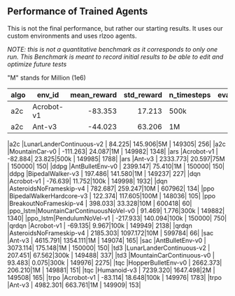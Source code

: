 
## Performance of Trained Agents

This is not the final performance, but rather our starting results. 
It uses our custom environments and uses rlzoo agents. 

*NOTE: this is not a quantitative benchmark as it corresponds to only one run.
This Benchmark is meant to record initial results to be able to edit and
optimize future tests*


"M" stands for Million (1e6)

|  algo  |            env_id             |mean_reward|std_reward|n_timesteps|eval_timesteps|eval_episodes|
|--------|-------------------------------|----------:|---------:|-----------|-------------:|------------:|
|a2c     |Acrobot-v1                     |    -83.353|    17.213|500k       |        149979|         1778|
|a2c     |Ant-v3                         |    -44.023|    63.206|1M         |        149469|          761|

|a2c     |LunarLanderContinuous-v2       |     84.225|   145.906|5M         |        149305|          256|
|a2c     |MountainCar-v0                 |   -111.263|    24.087|1M         |        149982|         1348|
|ars     |Acrobot-v1                     |    -82.884|    23.825|500k       |        149985|         1788|
|ars     |Ant-v3                         |   2333.773|    20.597|75M        |        150000|          150|
|ddpg    |AntBulletEnv-v0                |   2399.147|    75.410|1M         |        150000|          150|
|ddpg    |BipedalWalker-v3               |    197.486|   141.580|1M         |        149237|          227|
|dqn     |Acrobot-v1                     |    -76.639|    11.752|100k       |        149998|         1932|
|dqn     |AsteroidsNoFrameskip-v4        |    782.687|   259.247|10M        |        607962|          134|
|ppo     |BipedalWalkerHardcore-v3       |    122.374|   117.605|100M       |        148036|          105|
|ppo     |BreakoutNoFrameskip-v4         |    398.033|    33.328|10M        |        600418|           60|
|ppo_lstm|MountainCarContinuousNoVel-v0  |     91.469|     1.776|300k       |        149882|         1340|
|ppo_lstm|PendulumNoVel-v1               |   -217.933|   140.094|100k       |        150000|          750|
|qrdqn   |Acrobot-v1                     |    -69.135|     9.967|100k       |        149949|         2138|
|qrdqn   |AsteroidsNoFrameskip-v4        |   2185.303|  1097.172|10M        |        599784|           66|
|sac     |Ant-v3                         |   4615.791|  1354.111|1M         |        149074|          165|
|sac     |AntBulletEnv-v0                |   3073.114|   175.148|1M         |        150000|          150|
|td3     |LunarLanderContinuous-v2       |    207.451|    67.562|300k       |        149488|          337|
|td3     |MountainCarContinuous-v0       |     93.483|     0.075|300k       |        149976|         2275|
|tqc     |HopperBulletEnv-v0             |   2662.373|   206.210|1M         |        149881|          151|
|tqc     |Humanoid-v3                    |   7239.320|  1647.498|2M         |        149508|          165|
|trpo    |Acrobot-v1                     |    -83.114|    18.648|100k       |        149976|         1783|
|trpo    |Ant-v3                         |   4982.301|   663.761|1M         |        149909|          153|

